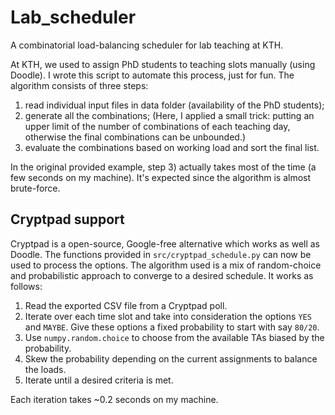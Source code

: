 # Lab_scheduler
A combinatorial load-balancing scheduler for lab teaching at KTH.

At KTH, we used to assign PhD students to teaching slots manually (using Doodle). I wrote this script to automate this process, just for fun. The algorithm consists of three steps:

1) read individual input files in data folder (availability of the PhD students);
2) generate all the combinations; (Here, I applied a small trick: putting an upper limit of the number of combinations of each teaching day, otherwise the final combinations can be unbounded.)
3) evaluate the combinations based on working load and sort the final list.

In the original provided example, step 3) actually takes most of the time (a few seconds on my machine). It's expected since the algorithm is almost brute-force. 

## Cryptpad support

Cryptpad is a open-source, Google-free alternative which works as well as
Doodle. The functions provided in `src/cryptpad_schedule.py` can now be used
to process the options. The algorithm used is a mix of random-choice and
probabilistic approach to converge to a desired schedule. It works as follows:

1. Read the exported CSV file from a Cryptpad poll.
1. Iterate over each time slot and take into consideration the options `YES`
   and `MAYBE`. Give these options a fixed probability to start with say `80/20`.
1. Use `numpy.random.choice` to choose from the available TAs biased by the
   probability.
1. Skew the probability depending on the current assignments to balance the
   loads.
1. Iterate until a desired criteria is met.

Each iteration takes ~0.2 seconds on my machine.
